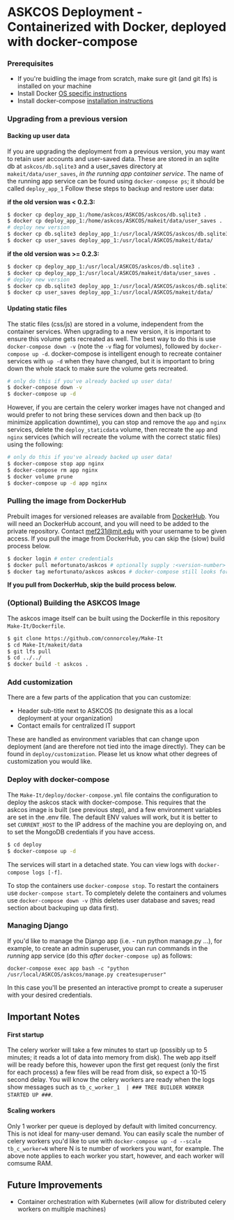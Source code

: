 # ASKCOS Deployment - Containerized with Docker, deployed with docker-compose

### Prerequisites

 - If you're buidling the image from scratch, make sure git (and git lfs) is installed on your machine
 - Install Docker [OS specific instructions](https://docs.docker.com/install/)
 - Install docker-compose [installation instructions](https://docs.docker.com/compose/install/#install-compose)

### Upgrading from a previous version

#### Backing up user data

If you are upgrading the deployment from a previous version, you may want to retain user accounts and user-saved data. These are stored in an sqlite db at `askcos/db.sqlite3` and a user\_saves directory at `makeit/data/user_saves`, _in the running app container service_. The name of the running app service can be found using `docker-compose ps`; it should be called `deploy_app_1` Follow these steps to backup and restore user data:

__if the old version was < 0.2.3:__

```bash
$ docker cp deploy_app_1:/home/askcos/ASKCOS/askcos/db.sqlite3 .
$ docker cp deploy_app_1:/home/askcos/ASKCOS/makeit/data/user_saves .
# deploy new version
$ docker cp db.sqlite3 deploy_app_1:/usr/local/ASKCOS/askcos/db.sqlite3
$ docker cp user_saves deploy_app_1:/usr/local/ASKCOS/makeit/data/
```

__if the old version was >= 0.2.3:__

```bash
$ docker cp deploy_app_1:/usr/local/ASKCOS/askcos/db.sqlite3 .
$ docker cp deploy_app_1:/usr/local/ASKCOS/makeit/data/user_saves .
# deploy new version
$ docker cp db.sqlite3 deploy_app_1:/usr/local/ASKCOS/askcos/db.sqlite3
$ docker cp user_saves deploy_app_1:/usr/local/ASKCOS/makeit/data/
```

#### Updating static files

The static files (css/js) are stored in a volume, independent from the container services. When upgrading to a new version, it is important to ensure this volume gets recreated as well. The best way to do this is use `docker-compose down -v` (note the `-v` flag for volumes), followed by `docker-compose up -d`. docker-compose is intelligent enough to recreate container services with `up -d` when they have changed, but it is important to bring down the whole stack to make sure the volume gets recreated.

```bash
# only do this if you've already backed up user data!
$ docker-compose down -v
$ docker-compose up -d
```

However, if you are certain the celery worker images have not changed and would prefer to not bring these services down and then back up (to minimize application downtime), you can stop and remove the `app` and `nginx` services, delete the `deploy_staticdata` volume, then recreate the `app` and `nginx` services (which will recreate the volume with the correct static files) using the following:

```bash
# only do this if you've already backed up user data!
$ docker-compose stop app nginx
$ docker-compose rm app nginx
$ docker volume prune
$ docker-compose up -d app nginx
```

### Pulling the image from DockerHub

Prebuilt images for versioned releases are available from [DockerHub](https://hub.docker.com/). You will need an DockerHub account, and you will need to be added to the private repository. Contact [mef231@mit.edu](mef231@mit.edu) with your username to be given access. If you pull the image from DockerHub, you can skip the (slow) build process below.

```bash
$ docker login # enter credentials
$ docker pull mefortunato/askcos # optionally supply :<version-number>
$ docker tag mefortunato/askcos askcos # docker-compose still looks for 'askcos' image
```

__If you pull from DockerHub, skip the build process below.__

### (Optional) Building the ASKCOS Image

The askcos image itself can be built using the Dockerfile in this repository `Make-It/Dockerfile`.

```bash
$ git clone https://github.com/connorcoley/Make-It  
$ cd Make-It/makeit/data  
$ git lfs pull  
$ cd ../../  
$ docker build -t askcos .
```

### Add customization

There are a few parts of the application that you can customize:
* Header sub-title next to ASKCOS (to designate this as a local deployment at your organization)
* Contact emails for centralized IT support

These are handled as environment variables that can change upon deployment (and are therefore not tied into the image directly). They can be found in `deploy/customization`. Please let us know what other degrees of customization you would like.

### Deploy with docker-compose

The `Make-It/deploy/docker-compose.yml` file contains the configuration to deploy the askcos stack with docker-compose. This requires that the askcos image is built (see previous step), and a few environment variables are set in the .env file. The default ENV values will work, but it is better to set `CURRENT_HOST` to the IP address of the machine you are deploying on, and to set the MongoDB credentials if you have access.

```bash
$ cd deploy  
$ docker-compose up -d
```

The services will start in a detached state. You can view logs with `docker-compose logs [-f]`.

To stop the containers use `docker-compose stop`. To restart the containers use `docker-compose start`. To completely delete the containers and volumes use `docker-compose down -v` (this deletes user database and saves; read section about backuping up data first).

### Managing Django

If you'd like to manage the Django app (i.e. - run python manage.py ...), for example, to create an admin superuser, you can run commands in the _running_ app service (do this _after_ `docker-compose up`) as follows:

`docker-compose exec app bash -c "python /usr/local/ASKCOS/askcos/manage.py createsuperuser"`

In this case you'll be presented an interactive prompt to create a superuser with your desired credentials.

## Important Notes

#### First startup

The celery worker will take a few minutes to start up (possibly up to 5 minutes; it reads a lot of data into memory from disk). The web app itself will be ready before this, however upon the first get request (only the first for each process) a few files will be read from disk, so expect a 10-15 second delay. You will know the celery workers are ready when the logs show messages such as `tb_c_worker_1  | ### TREE BUILDER WORKER STARTED UP ###`.

#### Scaling workers

Only 1 worker per queue is deployed by default with limited concurrency. This is not ideal for many-user demand. You can easily scale the number of celery workers you'd like to use with `docker-compose up -d --scale tb_c_worker=N` where N is te number of workers you want, for example. The above note applies to each worker you start, however, and each worker will comsume RAM.

## Future Improvements

 - Container orchestration with Kubernetes (will allow for distributed celery workers on multiple machines)

